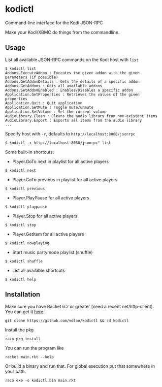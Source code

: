 kodictl
=======
Command-line interface for the Kodi JSON-RPC

Make your Kodi/XBMC do things from the commandline.

Usage
-----

List all available JSON-RPC commands on the Kodi host with ```list```
```
$ kodictl list
Addons.ExecuteAddon : Executes the given addon with the given parameters (if possible)
Addons.GetAddonDetails : Gets the details of a specific addon
Addons.GetAddons : Gets all available addons
Addons.SetAddonEnabled : Enables/Disables a specific addon
Application.GetProperties : Retrieves the values of the given properties
Application.Quit : Quit application
Application.SetMute : Toggle mute/unmute
Application.SetVolume : Set the current volume
AudioLibrary.Clean : Cleans the audio library from non-existent items
AudioLibrary.Export : Exports all items from the audio library
...
```

Specify host with ```-r```, defaults to ```http://localhost:8080/jsonrpc```
```
$ kodictl -r http://localhost:8080/jsonrpc" list
```


Some built-in shortcuts:

- Player.GoTo next in playlist for all active players
```
$ kodictl next
```

- Player.GoTo previous in playlist for all active players
```
$ kodictl previous
```

- Player.PlayPause for all active players
```
$ kodictl playpause
```

- Player.Stop for all active players
```
$ kodictl stop
```

- Player.GetItem for all active players
```
$ kodictl nowplaying
```

- Start music partymode playlist (shuffle)
```
$ kodictl shuffle
```

- List all available shortcuts
```
$ kodictl help
```


Installation
------------
Make sure you have Racket 6.2 or greater (need a recent net/http-client).
You can get it [here](http://racket-lang.org/download/).

```
git clone https://github.com/vdloo/kodictl && cd kodictl
```

Install the pkg
```
raco pkg install
```

You can run the program like
```
racket main.rkt --help
```

Or build a binary and run that. For global execution put that somewhere in
your path.
```
raco exe -o kodictl.bin main.rkt
```
